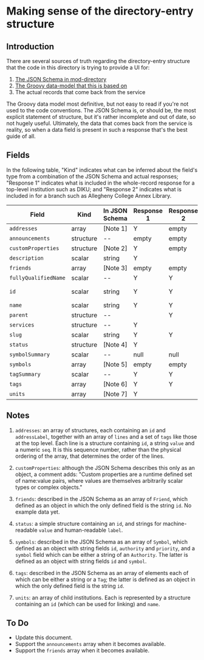 # Making sense of the directory-entry structure


## Introduction

There are several sources of truth regarding the directory-entry structure that the code in this directory is trying to provide a UI for:

1. [The JSON Schema in mod-directory](https://github.com/openlibraryenvironment/mod-directory/blob/master/ramls/dirent.json)
2. [The Groovy data-model that this is based on](https://github.com/openlibraryenvironment/mod-directory/blob/master/service/grails-app/domain/org/olf/okapi/modules/directory/DirectoryEntry.groovy)
3. The actual records that come back from the service

The Groovy data model most definitive, but not easy to read if you're not used to the code conventions. The JSON Schema is, or should be, the most explicit statement of structure, but it's rather incomplete and out of date, so not hugely useful. Ultimately, the data that comes back from the service is reality, so when a data field is present in such a response that's the best guide of all.


## Fields

In the following table, "Kind" indicates what can be inferred about the field's type from a combination of the JSON Schema and actual responses; "Response 1" indicates what is included in the whole-record response for a top-level institution such as DIKU; and "Response 2" indicates what is included in for a branch such as Allegheny College Annex Library.

Field                | Kind      | In JSON Schema | Response 1 | Response 2 | In UI?
------               | --------- | -------------- | ---------- | ---------- | ------
`addresses`          | array     | [Note 1]       | Y          | empty      | Y
`announcements`      | structure | --             | empty      | empty      |
`customProperties`   | structure | [Note 2]       | Y          | empty      | Y
`description`        | scalar    | string         | Y          |            | Y
`friends`            | array     | [Note 3]       | empty      | empty      |
`fullyQualifiedName` | scalar    | --             | Y          | Y          | Y
`id`                 | scalar    | string         | Y          | Y          | _Not needed_
`name`               | scalar    | string         | Y          | Y          | Y
`parent`             | structure | --             |            | Y          | Y
`services`           | structure | --             | Y          |            | Y
`slug`               | scalar    | string         | Y          | Y          | Y
`status`             | structure | [Note 4]       | Y          |            | Y
`symbolSummary`      | scalar    | --             | null       | null       | Y
`symbols`            | array     | [Note 5]       | empty      | empty      | _redundant_
`tagSummary`         | scalar    | --             | Y          | Y           | Y
`tags`               | array     | [Note 6]       | Y          | Y          | _redundant_
`units`              | array     | [Note 7]       | Y          |            | Y


## Notes

1. `addresses`: an array of structures, each containing an `id` and `addressLabel`, together with an array of `lines` and a set of `tags` like those at the top level. Each line is a structure containing `id`, a string `value` and a numeric `seq`. It is this sequence number, rather than the physical ordering of the array, that determines the order of the lines.

2. `customProperties`: although the JSON Schema describes this only as an object, a comment adds: "Custom properties are a runtime defined set of name:value pairs, where values are themselves arbitrarily scalar types or complex objects."

3. `friends`: described in the JSON Schema as an array of `Friend`, which defined as an object in which the only defined field is the string `id`. No example data yet.

4. `status`: a simple structure containing an `id`, and strings for machine-readable `value` and human-readable `label`.

5. `symbols`: described in the JSON Schema as an array of `Symbol`, which defined as an object with string fields `id`, `authority` and `priority`, and a `symbol` field which can be either a string of an `Authority`. The latter is defined as an object with string fields `id` and `symbol`.

6. `tags`: described in the JSON Schema as an array of elements each of which can be either a string or a `Tag`; the latter is defined as an object in which the only defined field is the string `id`.

7. `units`: an array of child institutions. Each is represented by a structure containing an `id` (which can be used for linking) and `name`.


## To Do

* Update this document.
* Support the `announcements` array when it becomes available.
* Support the `friends` array when it becomes available.


